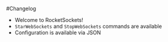 #Changelog

- Welcome to RocketSockets!
- `StarWebSockets` and `StopWebSockets` commands are available
- Configuration is available via JSON
